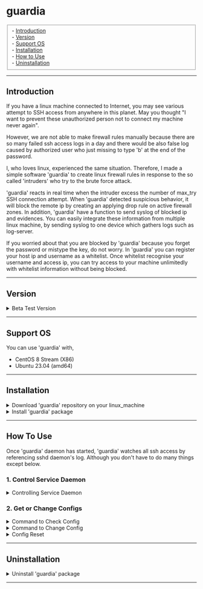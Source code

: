 # guardia
<fieldset>
- <a href="#introduction">Introduction</a><br>
- <a href="#version">Version</a><br>
- <a href="#support-os">Support OS</a><br>
- <a href="#installation">Installation</a><br>
- <a href="#how-to-use">How to Use</a><br>
- <a href="#uninstallation">Uninstallation</a><br>
</fieldset>

---
## Introduction
If you have a linux machine connected to Internet, you may see various attempt to SSH access from anywhere in this planet.
May you thought "I want to prevent these unauthorized person not to connect my machine never again".

However, we are not able to make firewall rules manually because there are so many failed ssh access logs in a day
 and there would be also false log caused by authorized user who just missing to type 'b' at the end of the password.

I, who loves linux, experienced the same situation. 
Therefore, I made a simple software 'guardia' to create linux firewall rules in response to the so called 'intruders' who try to the brute force attack.

'guardia' reacts in real time when the intruder excess the number of max_try SSH connection attempt.
When 'guardia' detected suspicious behavior, it will block the remote ip by creating an applying drop rule on active firewall zones.
In addition, 'guardia' have a function to send syslog of blocked ip and evidences.
You can easily integrate these information from multiple linux machine, by sending syslog to one device which gathers logs such as log-server.

If you worried about that you are blocked by 'guardia' because you forget the password or mistype the key, do not worry.
In 'guardia' you can register your host ip and username as a whitelist. Once whitelist recognise your username and access ip, 
you can try access to your machine unlimitedly with whitelist information without being blocked.

---
## Version

<details>
<summary> Beta Test Version </summary>
<table>
    <tr>
       <th style="width:100px;">version</th>
       <th style="width:150px;">release date</th>
       <th style="width:250px;">ref</th>
       <th style="witdh:100px">derived version</th>
    </tr>
    <tr>
       <td style="text-align:center;">0.1.2_beta</td>
       <td style="text-align:center;">N/A</td>
       <td style="text-align:center;">beta: test version, the latest</td>
       <td style="text-align:center">N/A</td>
    </tr>
    <tr>
       <td style="text-align:center;">0.1.1_beta</td>
       <td style="text-align:center;">N/A</td>
       <td style="text-align:center;">beta: test version</td>
       <td style="text-align:center">N/A</td>
    </tr>
</table>
</details>

---
## Support OS

You can use 'guardia' with,
-  CentOS 8 Stream (X86)
-  Ubuntu 23.04 (amd64)

---
## Installation

<details>
<summary>Download 'guardia' repository on your linux_machine</summary>

```commandline
git clone https://github.com/luna-negra/guardia
```

The command above makes you to have the latest version of 'guardia'.
You can see the guardia folder on your path. That folder contains rpm and deb files.

</details>

<details>
<summary>Install 'guardia' package</summary>

Install 'guardia' package with command 'rpm' or 'dpgk'

[ centos 8 Stream ]
```commandline
rpm -i guardia-0.1.2_beta-1.el8.x86_64.rpm
```

[ ubuntu 23.04 ]
```commandline
dpkg -l guardia-0.1.2_beta-1.amd64.deb
```

After installing package successfully, 
'guardia' service daemon will be started and enabled. You can check it by using command below.
```commandline
systemctl status guardia
systemctl is-enabled guardia
```

</details>

---
## How To Use

Once 'guardia' daemon has started, 'guardia' watches all ssh access by referencing sshd daemon's log. 
Although you don't have to do many things except below.

### 1. Control Service Daemon
<details>
<summary>Controlling Service Daemon</summary>
Controlling 'guardia' Daemon is common on both ubuntu 23.04 and centos 8 stream


-  Start Daemon
```commandline
systemctl start guardia
```

-  Restart Daemon
```commandline
systemctl restart guardia
```
 
- Stop Daemon
```commandline
systemctl stop guardia
```

- Check Status Daemon
```commandline
systemctl status guardia
```

</details>

### 2. Get or Change Configs

<details>
<summary>Command to Check Config</summary>

You can see the config value by using command 'guardia get'
```commandline
guardia get [option]
```

[ options ]
<table>
    <tr>
        <th style="width:100px;">option</th>
        <th style="width:300px;">description</th>
        <th style="width:200px;">returned value</th>
    </tr>
    <tr> 
        <td style="text-align:center;">q_size</td>
        <td style="text-align:center;">set the capacity of built-in log queue.<br>Default is 30</td>
        <td style="text-align:center;">integer between 10 ~ 200</td>
    </tr>
    <tr> 
        <td style="text-align:center;">ip</td>
        <td style="text-align:center;">set the endpoint ip <br>where you want to send syslog.</td>
        <td style="text-align:center;">IP version 4 <br> without prefix or subnet. [x.x.x.x]</td>
    </tr>
    <tr> 
        <td style="text-align:center;">port</td>
        <td style="text-align:center;">set the endpoint port <br>where you want to send syslog.</td>
        <td style="text-align:center;">514 or not a well known-port (1024 ~)</td>
    </tr>
    <tr> 
        <td style="text-align:center;">protocol</td>
        <td style="text-align:center;">set the protocol(tcp/udp) to send syslog</td>
        <td style="text-align:center;">'udp' <br>* This version only support udp</td>
    </tr>
    <tr> 
        <td style="text-align:center;">zone</td>
        <td style="text-align:center;">set the firewall zone where the drop rule will be applied.</td>
        <td style="text-align:center;">[active_zone_name1,active_zone_name2...]</td>
    </tr>
    <tr> 
        <td style="text-align:center;">max_try</td>
        <td style="text-align:center;">Max try number of access attempt to block unauthorized connections</td>
        <td style="text-align:center;">integer between 1~10</td>
    </tr>
    <tr>
        <td style="text-align:center;">whitelist</td>
        <td style="text-align:center;">whitelist with searching keyword in prompt - ip and username</td>
        <td style="text-align:center;">string with whitelist search result</td>
    </tr>
    <tr>
        <td style="text-align:center;">log_level</td>
        <td style="text-align:center;">set the 'guardia' log level.</td>
        <td style="text-align:center;">'info' or 'debug'</td>
    </tr>
</table>

</details>

<details>
<summary>Command to Change Config</summary>

<h6 style="color:yellow;"> If you change the config or reset config, please restart guardia service.</h6>

You can change 'guardia' config values by using command 'guardia put'````

```commandline
guardia put [option] [value]
```

(1) q_size

'q_size' is the capacity of queue which is contained on the built-in 'guardia' module.
This queue stores ssh log of both failure and success temporarily.

Default is set as 30. You can set this value in range between 30 and 200.
If the installed 'guardia' miss some unauthorized access due to the massive attack,
increase this value. 

```commandline
example) guardia put q_size 100
```

(2) ip

'ip' is a ip address of remote host where you want to send syslog.

Default is '127.0.0.1'. You can set the ip with ipv4 only without prefix or subnet.
If the [value] is not match ipv4 format, config would not be changed.

```commandline
example) guardia put ip 192.168.1.1
```

(3) port

'port' is a port number of remote host where you want to send syslog.

Default is 514, basic syslog port number. You can change this value as 514 or not in range of
well known port number.

```commandline
example) guardia put port 1514
```

(4) protocol

'protocol' is the method of sending syslog. 
Default is 'udp'.

Be Advised that 'tcp' protocol is not supported now. you can only use 'udp' 

```commandline
example) guardia put protocol udp
```

(5) zone

'zone' means that the active zone where the newly created firewall rules will be applied.
Default is 'default' and new rich rule will be stored on all active zone.

This value does not accept non-active zone. Therefore, if you want to set this value with non-active zone,
change the zone status as active before set this config.

[value] must be capsuled by square bracket []. 

```commandline
example1) guardia put zone [internal, public]
example2) guardia put zone [internal]
example3) guardia put zone []                  # This means 'default'
```

(6) max_try

'max_try' is the limitation number that 'guardia' accepts unauthorized access for each host.
if one remote host fail to connect ssh with attempts excess this value, 'guardia' immediately block the remote host. 

Default is 3 and you can set this value between 1 and 5

```commandline
example) guardia put max_try 3
```

(7) log_level

'guardia' support log at '/var/log/guardia/guardia.log'. You can set the log level of 'guardia' by
selecting one of 'info' and 'debug'.

Default is 'info'. If you want to see the detail information of SSH access, please set this value as 'debug'

```commandline
example) guardia put log_level debug
```

(8) whitelist

'whitelist' makes you access without worries about mistyping or forgetting password.
Whitelist is composed of ip address and username. Even though you try to access SSH excess the number of max_try, 
'guardia' will not block you if you use whitelisted username from the host with whitelisted ip address.

One whitelist does not affect the others, so you have to register each whitelist manually, if you want to register multiple username with one ip address.
[value] must be one of 'add' and 'remove'

```commandline
example1) guardia put whitelist add        # add whitelist
example2) guardia put whitelist remove     # remove whitelist
```

You can reach input message if you type one of commands above.
Register of remove whitelist information by inputting ip address and username.
If you type username that not exist in local machine, whitelist will not be registered.

</details>

<details>
<summary>Config Reset</summary>

<h6 style="color:yellow;"> If you change the config or reset config, please restart guardia service.</h6>

You can make all configs as factory-reset form with command below.

```commandline
guardia init
```

This will make config file as a form of when installation was finished.

</details>

---

## Uninstallation

<details>
<summary>Uninstall 'guardia' package</summary>

[ CentOS 8 Stream ] 

```commandline
rpm -e guardia
```

[ Ubuntu 23.04 ]

```commandline
dpkg --purge guardia
```

</details>

---
